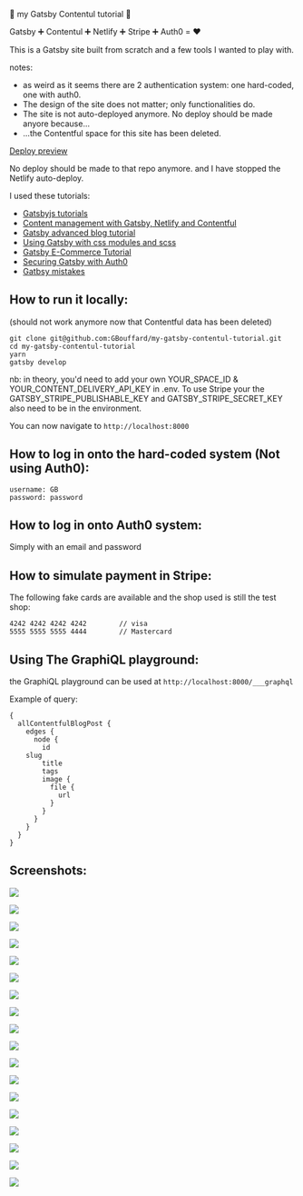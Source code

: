 :ribbon: my Gatsby Contentul tutorial :ribbon:

Gatsby :heavy_plus_sign: Contentul :heavy_plus_sign: Netlify :heavy_plus_sign: Stripe :heavy_plus_sign: Auth0 = :heart:

This is a Gatsby site built from scratch and a few tools I wanted to play with.

notes:

- as weird as it seems there are 2 authentication system: one hard-coded, one with auth0.
- The design of the site does not matter; only functionalities do.
- The site is not auto-deployed anymore. No deploy should be made anyore because...
- ...the Contentful space for this site has been deleted.

[Deploy preview](https://gbouffard-my-gatsby-contentul-tutorial.netlify.com/)

No deploy should be made to that repo anymore.
and I have stopped the Netlify auto-deploy.

I used these tutorials:

- [Gatsbyjs tutorials](https://www.gatsbyjs.org/tutorial/)
- [Content management with Gatsby, Netlify and Contentful](https://dev.to/thebabscraig/content-management-with-gatsby-netlify-and-contentful-3kbg)
- [Gatsby advanced blog tutorial](https://reactgo.com/gatsby-advanced-blog-tutorial)
- [Using Gatsby with css modules and scss](https://medium.com/@PostgradExpat/using-gatsby-with-css-modules-and-scss-7e75a05533a4)
- [Gatsby E-Commerce Tutorial](https://www.gatsbyjs.org/tutorial/ecommerce-tutorial/)
- [Securing Gatsby with Auth0](https://auth0.com/blog/securing-gatsby-with-auth0/)
- [Gatbsy mistakes](https://jenniferwadella.com/blog/all-the-dumb-mistakes-i-made-building-my-first-gatsby-site)

## How to run it locally:

(should not work anymore now that Contentful data has been deleted)

```
git clone git@github.com:GBouffard/my-gatsby-contentul-tutorial.git
cd my-gatsby-contentul-tutorial
yarn
gatsby develop
```

nb: in theory, you'd need to add your own YOUR_SPACE_ID & YOUR_CONTENT_DELIVERY_API_KEY in .env.
To use Stripe your the GATSBY_STRIPE_PUBLISHABLE_KEY and GATSBY_STRIPE_SECRET_KEY also need to be in the environment.

You can now navigate to `http://localhost:8000`

## How to log in onto the hard-coded system (Not using Auth0):

```
username: GB
password: password
```

## How to log in onto Auth0 system:

Simply with an email and password

## How to simulate payment in Stripe:

The following fake cards are available and the shop used is still the test shop:

```
4242 4242 4242 4242        // visa
5555 5555 5555 4444        // Mastercard
```

## Using The GraphiQL playground:

the GraphiQL playground can be used at `http://localhost:8000/___graphql`

Example of query:

```
{
  allContentfulBlogPost {
    edges {
      node {
        id
    slug
        title
        tags
        image {
          file {
            url
          }
        }
      }
    }
  }
}
```

## Screenshots:

![](screenshots/1.png)

![](screenshots/2.png)

![](screenshots/3.png)

![](screenshots/4.png)

![](screenshots/5.png)

![](screenshots/6.png)

![](screenshots/7.png)

![](screenshots/8.png)

![](screenshots/9.png)

![](screenshots/10.png)

![](screenshots/11.png)

![](screenshots/12.png)

![](screenshots/13.png)

![](screenshots/14.png)

![](screenshots/15.png)

![](screenshots/16.png)

![](screenshots/17.png)

![](screenshots/18.png)
